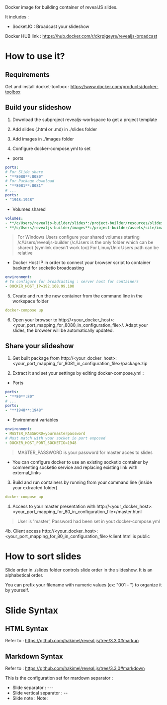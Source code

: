 Docker image for building container of revealJS slides.

It includes :
- Socket.IO : Broadcast your slideshow

Docker HUB link : https://hub.docker.com/r/dkrpigeyre/revealjs-broadcast

# How to use it?

## Requirements

Get and install docket-toolbox : https://www.docker.com/products/docker-toolbox

## Build your slideshow

1. Download the subproject revealjs-workspace to get a project template

2. Add slides (.html or .md) in ./slides folder

3. Add images in ./images folder

4. Configure docker-compose.yml to set

- ports

```yml
ports:
# For Slide share
- "**8080**:8080"
# For Package download
- "**8081**:8081"
# ...
ports:
- "1948:1948" 
```

- Volumes shared

```yml
volumes:
- **/c/Users/revealjs-builder/slides*:/project-builder/resources/slides
- **/c/Users/revealjs-builder/images**:/project-builder/assets/site/images
```

> For Windows Users configure your shared volumes starting /c/Users/revealjs-builder (/c/Users is the only folder which can be shared) (symlink doesn't work too)
> For Linux/Unix Users path can be relative

- Docker Host IP in order to connect your browser script to container backend for socketio broadcasting

```yml
environment:
# To configure for broadcasting : server host for containers
- DOCKER_HOST_IP=192.168.99.100
```

5. Create and run the new container from the command line in the workspace folder

```yml
docker-compose up
```

6. Open your browser to  http://<your_docker_host>:<your_port_mapping_for_8080_in_configuration_file>/. Adapt your slides, the browser will be automatically updated.

## Share your slideshow

1. Get built package from http://<your_docker_host>:<your_port_mapping_for_8081_in_configuration_file>/package.zip

2. Extract it and set your settings by editing docker-compose.yml :

- Ports

```yml
ports:
- "**80**:80"   
# ...
ports:
- "**1948**:1948" 
```

- Environment variables

```yml
environment:
- MASTER_PASSWORD=yourmasterpassword
# Must match with your socket io port exposed
- DOCKER_HOST_PORT_SOCKETIO=1948
```

> MASTER_PASSWORD is your password for master acces to slides

- You can configure docker to use an existing socketio container by commenting socketio service and replacing existing link with external_links

3. Build and run containers by running from your command line (inside your extracted folder)

```yml
docker-compose up
```

4. Access to your master presentation with http://<your_docker_host>:<your_port_mapping_for_80_in_configuration_file>/master.html

> User is 'master', Password had been set in yout docker-compose.yml

4b. Client access http://<your_docker_host>:<your_port_mapping_for_80_in_configuration_file>/client.html is public

# How to sort slides

Slide order in ./slides folder controls slide order in the slideshow. It is an alphabetical order.

You can prefix your filename with numeric values (ex: "001 - ") to organize it by yourself.

# Slide Syntax

## HTML Syntax

Refer to : https://github.com/hakimel/reveal.js/tree/3.3.0#markup

## Markdown Syntax

Refer to : https://github.com/hakimel/reveal.js/tree/3.3.0#markdown

This is the configuration set for mardown separator :

- Slide separator : ---
- Slide vertical separator : --
- Slide note : Note: 